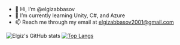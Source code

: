 - 👋 Hi, I’m @elgizabbasov
- 🌱 I’m currently learning Unity, C#, and Azure
- 📫 Reach me through my email at elgizabbasov2001@gmail.com

![Elgiz's GitHub stats](https://github-readme-stats.vercel.app/api?username=elgizabbasov&show_icons=true&theme=radical)
[![Top Langs](https://github-readme-stats.vercel.app/api/top-langs/?username=elgizabbasov)](https://github.com/anuraghazra/github-readme-stats)

<!---
elgizabbasov/elgizabbasov is a ✨ special ✨ repository because its `README.md` (this file) appears on your GitHub profile.
You can click the Preview link to take a look at your changes.
--->
